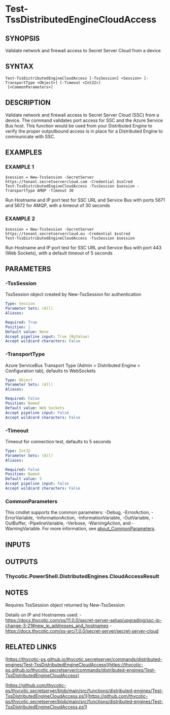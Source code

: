 # Test-TssDistributedEngineCloudAccess

## SYNOPSIS
Validate network and firewall access to Secret Server Cloud from a device

## SYNTAX

```
Test-TssDistributedEngineCloudAccess [-TssSession] <Session> [-TransportType <Object>] [-Timeout <Int32>]
 [<CommonParameters>]
```

## DESCRIPTION
Validate network and firewall access to Secret Server Cloud (SSC) from a device.
The command validates port access for SSC and the Azure Service Bus host.
This function would be used from your Distributed Engine to verify the proper outputbound access is in place for a Distributed Engine to communicate with SSC.

## EXAMPLES

### EXAMPLE 1
```
$session = New-TssSession -SecretServer https://tenant.secretservercloud.com -Credential $ssCred
Test-TssDistributedEngineCloudAccess -TssSession $session -TransportType AMQP -Timeout 30
```

Run Hostname and IP port test for SSC URL and Service Bus with ports 5671 and 5672 for AMQP, with a timeout of 30 seconds

### EXAMPLE 2
```
$session = New-TssSession -SecretServer https://tenant.secretservercloud.eu -Credential $ssCred
Test-TssDistributedEngineCloudAccess -TssSession $session
```

Run Hostname and IP port test for SSC URL and Service Bus with port 443 (Web Sockets), with a default timeout of 5 seconds

## PARAMETERS

### -TssSession
TssSession object created by New-TssSession for authentication

```yaml
Type: Session
Parameter Sets: (All)
Aliases:

Required: True
Position: 1
Default value: None
Accept pipeline input: True (ByValue)
Accept wildcard characters: False
```

### -TransportType
Azure ServiceBus Transport Type (Admin \> Distributed Engine \> Configuration tab), defaults to WebSockets

```yaml
Type: Object
Parameter Sets: (All)
Aliases:

Required: False
Position: Named
Default value: Web Sockets
Accept pipeline input: False
Accept wildcard characters: False
```

### -Timeout
Timeout for connection test, defaults to 5 seconds

```yaml
Type: Int32
Parameter Sets: (All)
Aliases:

Required: False
Position: Named
Default value: 5
Accept pipeline input: False
Accept wildcard characters: False
```

### CommonParameters
This cmdlet supports the common parameters: -Debug, -ErrorAction, -ErrorVariable, -InformationAction, -InformationVariable, -OutVariable, -OutBuffer, -PipelineVariable, -Verbose, -WarningAction, and -WarningVariable. For more information, see [about_CommonParameters](http://go.microsoft.com/fwlink/?LinkID=113216).

## INPUTS

## OUTPUTS

### Thycotic.PowerShell.DistributedEngines.CloudAccessResult
## NOTES
Requires TssSession object returned by New-TssSession

Details on IP and Hostnames used:
    - https://docs.thycotic.com/ss/11.0.0/secret-server-setup/upgrading/ssc-ip-change-3-21#new_ip_addresses_and_hostnames
    - https://docs.thycotic.com/ss-arc/1.0.0/secret-server/secret-server-cloud

## RELATED LINKS

[https://thycotic-ps.github.io/thycotic.secretserver/commands/distributed-engines/Test-TssDistributedEngineCloudAccess](https://thycotic-ps.github.io/thycotic.secretserver/commands/distributed-engines/Test-TssDistributedEngineCloudAccess)

[https://github.com/thycotic-ps/thycotic.secretserver/blob/main/src/functions/distributed-engines/Test-TssDistributedEngineCloudAccess.ps1](https://github.com/thycotic-ps/thycotic.secretserver/blob/main/src/functions/distributed-engines/Test-TssDistributedEngineCloudAccess.ps1)

